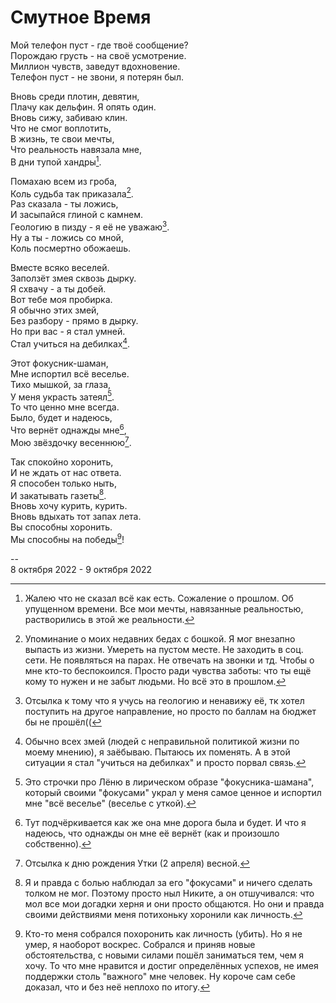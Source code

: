# Смутное Время

Мой телефон пуст - где твоё сообщение? \
Порождаю грусть - на своё усмотрение. \
Миллион чувств, заведут вдохновение. \
Телефон пуст - не звони, я потерян был.

Вновь среди плотин, девятин, \
Плачу как дельфин. Я опять один. \
Вновь сижу, забиваю клин. \
Что не смог воплотить, \
В жизнь, те свои мечты, \
Что реальность навязала мне, \
В дни тупой хандры[^1].

Помахаю всем из гроба, \
Коль судьба так приказала[^2]. \
Раз сказала - ты ложись, \
И засыпайся глиной с камнем. \
Геологию в пизду - я её не уважаю[^3]. \
Ну а ты - ложись со мной, \
Коль посмертно обожаешь.

Вместе всяко веселей. \
Заползёт змея сквозь дырку. \
Я схвачу - а ты добей. \
Вот тебе моя пробирка. \
Я обычно этих змей, \
Без разбору - прямо в дырку. \
Но при вас - я стал умней. \
Стал учиться на дебилках[^5].

Этот фокусник-шаман, \
Мне испортил всё веселье. \
Тихо мышкой, за глаза, \
У меня украсть затеял[^6]. \
То что ценно мне всегда. \
Было, будет и надеюсь, \
Что вернёт однажды мне[^7], \
Мою звёздочку весеннюю[^8].

Так спокойно хоронить, \
И не ждать от нас ответа. \
Я способен только ныть, \
И закатывать газеты[^9]. \
Вновь хочу курить, курить. \
Вновь вдыхать тот запах лета. \
Вы способны хоронить. \
Мы способны на победы[^10]!

\--\
8 октября 2022 - 9 октября 2022

[^1]: Жалею что не сказал всё как есть. Сожаление о прошлом. Об упущенном времени. Все мои мечты, навязанные реальностью, растворились в этой же реальности.
[^2]: Упоминание о моих недавних бедах с бошкой. Я мог внезапно выпасть из жизни. Умереть на пустом месте. Не заходить в соц. сети. Не появляться на парах. Не отвечать на звонки и тд. Чтобы о мне кто-то беспокоился. Просто ради чувства заботы: что ты ещё кому то нужен и не забыт людьми. Но всё это в прошлом.
[^3]: Отсылка к тому что я учусь на геологию и ненавижу её, тк хотел поступить на другое направление, но просто по баллам на бюджет бы не прошёл((
[^4]: Абстрактное упоминание слов Утки из прощального письма, что она меня "до сих пор считает лучшим другом".
[^5]: Обычно всех змей (людей с неправильной политикой жизни по моему мнению), я заёбываю. Пытаюсь их поменять. А в этой ситуации я стал "учиться на дебилках" и просто порвал связь.
[^6]: Это строчки про Лёню в лирическом образе "фокусника-шамана", который своими "фокусами" украл у меня самое ценное и испортил мне "всё веселье" (веселье с уткой).
[^7]: Тут подчёркивается как же она мне дорога была и будет. И что я надеюсь, что однажды он мне её вернёт (как и произошло собственно).
[^8]: Отсылка к дню рождения Утки (2 апреля) весной.
[^9]: Я и правда с болью наблюдал за его "фокусами" и ничего сделать толком не мог. Поэтому просто ныл Никите, а он отшучивался: что мол все мои догадки херня и они просто общаются. Но они и правда своими действиями меня потихоньку хоронили как личность.
[^10]: Кто-то меня собрался похоронить как личность (убить). Но я не умер, я наоборот воскрес. Собрался и приняв новые обстоятельства, с новыми силами пошёл заниматься тем, чем я хочу. То что мне нравится и достиг определённых успехов, не имея поддержки столь "важного" мне человек. Ну короче сам себе доказал, что и без неё неплохо по итогу.
